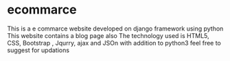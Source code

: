 # ecommarce
This is a e commarce website developed on django framework  using python
This website contains a blog page also
The technology used is HTML5, CSS, Bootstrap , Jqurry, ajax and JSOn with addition to python3 
feel free to suggest for updations
